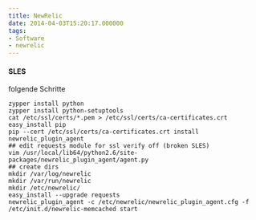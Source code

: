 ```yaml
---
title: NewRelic
date: 2014-04-03T15:20:17.000000
tags: 
- Software
- newrelic
---
```



#### SLES

folgende Schritte

    zypper install python
    zypper install python-setuptools
    cat /etc/ssl/certs/*.pem > /etc/ssl/certs/ca-certificates.crt
    easy_install pip
    pip --cert /etc/ssl/certs/ca-certificates.crt install newrelic_plugin_agent
    ## edit requests module for ssl verify off (broken SLES)
    vim /usr/local/lib64/python2.6/site-packages/newrelic_plugin_agent/agent.py
    ## create dirs
    mkdir /var/log/newrelic
    mkdir /var/run/newrelic
    mkdir /etc/newrelic/
    easy_install --upgrade requests
    newrelic_plugin_agent -c /etc/newrelic/newrelic_plugin_agent.cfg -f
    /etc/init.d/newrelic-memcached start
